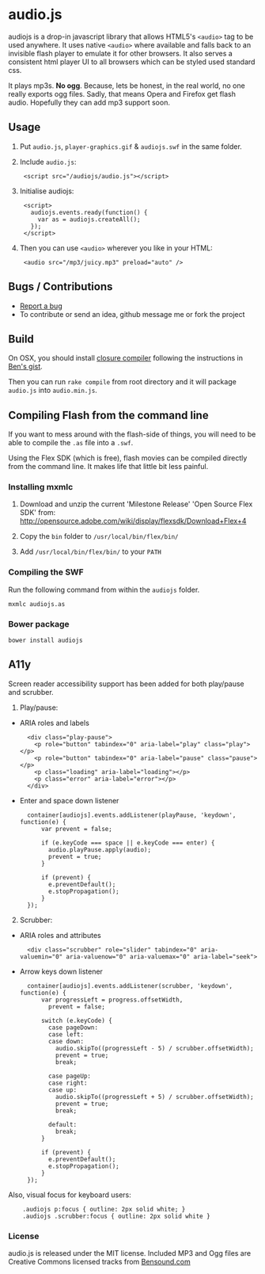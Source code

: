 # audio.js

audiojs is a drop-in javascript library that allows HTML5's `<audio>` tag to
be used anywhere. It uses native `<audio>` where available and falls back
to an invisible flash player to emulate it for other browsers. It also serves
a consistent html player UI to all browsers which can be styled used standard css.

It plays mp3s. **No ogg**. Because, lets be honest, in the real world, no one
really exports ogg files. Sadly, that means Opera and Firefox get flash audio.
Hopefully they can add mp3 support soon.

## Usage

1. Put `audio.js`, `player-graphics.gif` & `audiojs.swf` in the same folder.

2. Include `audio.js`:

        <script src="/audiojs/audio.js"></script>

3. Initialise audiojs:

        <script>
          audiojs.events.ready(function() {
            var as = audiojs.createAll();
          });
        </script>

4. Then you can use `<audio>` wherever you like in your HTML:

        <audio src="/mp3/juicy.mp3" preload="auto" />

## Bugs / Contributions

- [Report a bug](https://github.com/kolber/audiojs/issues)
- To contribute or send an idea, github message me or fork the project

## Build

On OSX, you should install [closure compiler](http://closure-compiler.googlecode.com/files/compiler-latest.zip) following the instructions in
[Ben's gist](https://gist.github.com/739724).

Then you can run `rake compile` from root directory and it will package `audio.js`
into `audio.min.js`.

## Compiling Flash from the command line

If you want to mess around with the flash-side of things, you will need to be
able to compile the `.as` file into a `.swf`.

Using the Flex SDK (which is free), flash movies can be compiled
directly from the command line. It makes life that little bit less painful.

### Installing mxmlc

1. Download and unzip the current 'Milestone Release' 'Open Source Flex SDK' from:
   <http://opensource.adobe.com/wiki/display/flexsdk/Download+Flex+4>

2. Copy the `bin` folder to `/usr/local/bin/flex/bin/`

3. Add `/usr/local/bin/flex/bin/` to your `PATH`

### Compiling the SWF

Run the following command from within the `audiojs` folder.

    mxmlc audiojs.as
    
### Bower package

    bower install audiojs
    
## A11y

Screen reader accessibility support has been added for both play/pause and scrubber.

1. Play/pause:

- ARIA roles and labels

        <div class="play-pause"> 
          <p role="button" tabindex="0" aria-label="play" class="play"></p> 
          <p role="button" tabindex="0" aria-label="pause" class="pause"></p> 
          <p class="loading" aria-label="loading"></p> 
          <p class="error" aria-label="error"></p> 
        </div> 
        
- Enter and space down listener

        container[audiojs].events.addListener(playPause, 'keydown', function(e) {
            var prevent = false;
            
            if (e.keyCode === space || e.keyCode === enter) {
              audio.playPause.apply(audio);
              prevent = true;
            }
            
            if (prevent) {
              e.preventDefault();
              e.stopPropagation();
            }
        }); 
        
        
2. Scrubber:

- ARIA roles and attributes

        <div class="scrubber" role="slider" tabindex="0" aria-valuemin="0" aria-valuenow="0" aria-valuemax="0" aria-label="seek">
        
- Arrow keys down listener

        container[audiojs].events.addListener(scrubber, 'keydown', function(e) {
            var progressLeft = progress.offsetWidth,
              prevent = false;
    
            switch (e.keyCode) {
              case pageDown:
              case left:
              case down:
                audio.skipTo((progressLeft - 5) / scrubber.offsetWidth);
                prevent = true;
                break;
    
              case pageUp:
              case right:
              case up:
                audio.skipTo((progressLeft + 5) / scrubber.offsetWidth);
                prevent = true;
                break;
    
              default:
                break;
            }
    
            if (prevent) {
              e.preventDefault();
              e.stopPropagation();
            }
        });
        
Also, visual focus for keyboard users:

        .audiojs p:focus { outline: 2px solid white; }
        .audiojs .scrubber:focus { outline: 2px solid white }


### License

audio.js is released under the MIT license. Included MP3 and Ogg files are Creative Commons licensed tracks from [Bensound.com](http://www.bensound.com/)
